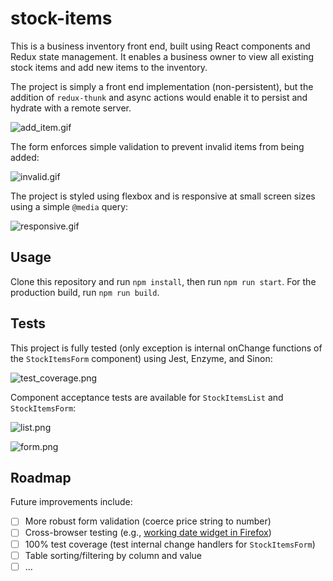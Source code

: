 # stock-items

This is a business inventory front end, built using React components and Redux state management. It enables a business owner to view all existing stock items and add new items to the inventory.

The project is simply a front end implementation (non-persistent), but the addition of `redux-thunk` and async actions would enable it to persist and hydrate with a remote server.

![add_item.gif](https://s12.postimg.org/i8jr4oid9/add_item.gif)

The form enforces simple validation to prevent invalid items from being added:

![invalid.gif](https://s12.postimg.org/7biffwvlp/invalid.gif)

The project is styled using flexbox and is responsive at small screen sizes using a simple `@media` query:

![responsive.gif](https://s12.postimg.org/axo8sk1z1/responsive.gif)

## Usage

Clone this repository and run `npm install`, then run `npm run start`. For the production build, run `npm run build`.

## Tests

This project is fully tested (only exception is internal onChange functions of the `StockItemsForm` component) using Jest, Enzyme, and Sinon:

![test_coverage.png](https://s12.postimg.org/a9fe9m399/test_coverage.png)

Component acceptance tests are available for `StockItemsList` and `StockItemsForm`:

![list.png](https://s12.postimg.org/f5j11b3el/list.png)

![form.png](https://s12.postimg.org/t9ew9pam5/form.png)

## Roadmap

Future improvements include:

 - [ ] More robust form validation (coerce price string to number)
 - [ ] Cross-browser testing (e.g., [working date widget in Firefox](http://caniuse.com/#search=date))
 - [ ] 100% test coverage (test internal change handlers for `StockItemsForm`)
 - [ ] Table sorting/filtering by column and value
 - [ ] ...
